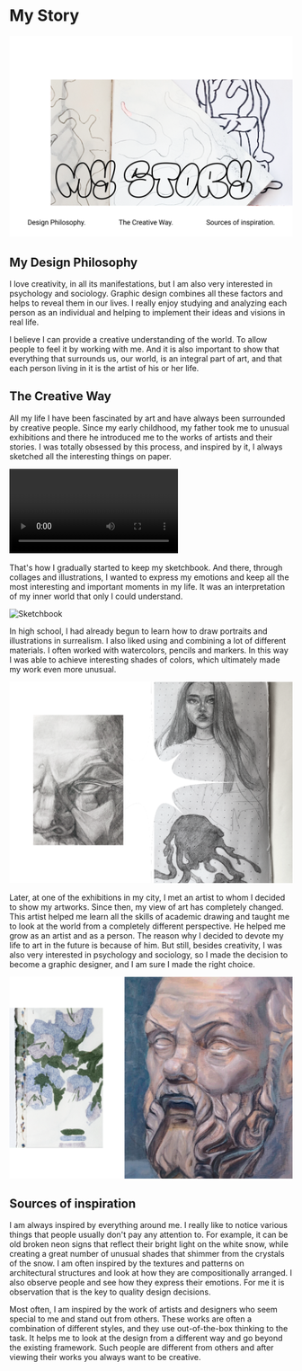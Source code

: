 # My Story
![Title](IMG/Title.png)

## My Design Philosophy

I love creativity, in all its manifestations, but I am also very interested in psychology and sociology. Graphic design combines all these factors and helps to reveal them in our lives. I really enjoy studying and analyzing each person as an individual and helping to implement their ideas and visions in real life. 

I believe I can provide a creative understanding of the world. To allow people to feel it by working with me. And it is also important to show that everything that surrounds us, our world, is an integral part of art, and that each person living in it is the artist of his or her life.  

## The Creative Way

All my life I have been fascinated by art and have always been surrounded by creative people. Since my early childhood, my father took me to unusual exhibitions and there he introduced me to the works of artists and their stories. I was totally obsessed by this process, and inspired by it, I always sketched all the interesting things on paper. 

![Video](VIDEO/video.mp4)

That's how I gradually started to keep my sketchbook. And there, through collages and illustrations, I wanted to express my emotions and keep all the most interesting and important moments in my life. It was an interpretation of my inner world that only I could understand.

![Sketchbook](IMG/2.png)

In high school, I had already begun to learn how to draw portraits and illustrations in surrealism. I also liked using and combining a lot of different materials. I often worked with watercolors, pencils and markers. In this way I was able to achieve interesting shades of colors, which ultimately made my work even more unusual. 

![illustrations](IMG/3.png)

Later, at one of the exhibitions in my city, I met an artist to whom I decided to show my artworks. Since then, my view of art has completely changed. This artist helped me learn all the skills of academic drawing and taught me to look at the world from a completely different perspective. He helped me grow as an artist and as a person. The reason why I decided to devote my life to art in the future is because of him. But still, besides creativity, I was also very interested in psychology and sociology, so I made the decision to become a graphic designer, and I am sure I made the right choice.

![Artworks](IMG/4.png)

## Sources of inspiration

I am always inspired by everything around me. I really like to notice various things that people usually don't pay any attention to.
For example, it can be old broken neon signs that reflect their bright light on the white snow, while creating a great number of unusual shades that shimmer from the crystals of the snow. I am often inspired by the textures and patterns on architectural structures and look at how they are compositionally arranged. I also observe people and see how they express their emotions. For me it is observation that is the key to quality design decisions. 

Most often, I am inspired by the work of artists and designers who seem special to me and stand out from others. These works are often a combination of different styles, and they use out-of-the-box thinking to the task. It helps me to look at the design from a different way and go beyond the existing framework. Such people are different from others and after viewing their works you always want to be creative.
